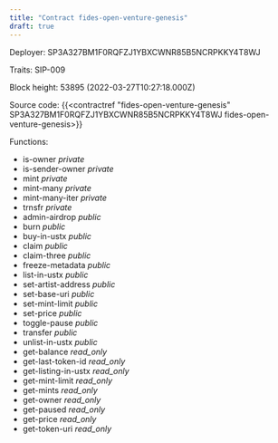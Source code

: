```yaml
---
title: "Contract fides-open-venture-genesis"
draft: true
---
```

Deployer: SP3A327BM1F0RQFZJ1YBXCWNR85B5NCRPKKY4T8WJ

Traits:
SIP-009 



Block height: 53895 (2022-03-27T10:27:18.000Z)

Source code: {{<contractref "fides-open-venture-genesis" SP3A327BM1F0RQFZJ1YBXCWNR85B5NCRPKKY4T8WJ fides-open-venture-genesis>}}

Functions:

* is-owner _private_
* is-sender-owner _private_
* mint _private_
* mint-many _private_
* mint-many-iter _private_
* trnsfr _private_
* admin-airdrop _public_
* burn _public_
* buy-in-ustx _public_
* claim _public_
* claim-three _public_
* freeze-metadata _public_
* list-in-ustx _public_
* set-artist-address _public_
* set-base-uri _public_
* set-mint-limit _public_
* set-price _public_
* toggle-pause _public_
* transfer _public_
* unlist-in-ustx _public_
* get-balance _read_only_
* get-last-token-id _read_only_
* get-listing-in-ustx _read_only_
* get-mint-limit _read_only_
* get-mints _read_only_
* get-owner _read_only_
* get-paused _read_only_
* get-price _read_only_
* get-token-uri _read_only_
